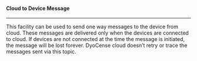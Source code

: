 #### Cloud to Device Message
---

This facility can be used to send one way messages to the device from cloud. These messages are
delivered only when the devices are connected to cloud. If devices are not connected at the time 
the message is initiated, the message will be lost forever. DyoCense cloud doesn’t retry or trace
the messages sent via this topic.
